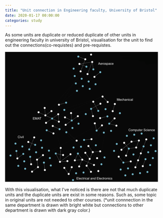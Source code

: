 ```yaml
---
title: "Unit connection in Engineering faculty, University of Bristol"
date: 2020-01-17 00:00:00
categories: study
---
```


As some units are duplicate or reduced duplicate of other units in engineering faculty in university of Bristol, visualisation for the unit to find out the connections(co-requistes) and pre-requistes.

![Image of Unit Nodes](https://github.com/ArtemisDicoTiar/JohnEverydayCoding.github.io/blob/master/_posts/IMG_5589.PNG)

With this visualisation, what I've noticed is there are not that much duplicate units and the duplicate units are exist in some reasons.
Such as, some topic in original units are not needed to other courses.
(*unit connnection in the same department is drawn with bright white but connections to other department is drawn with dark gray color.)
